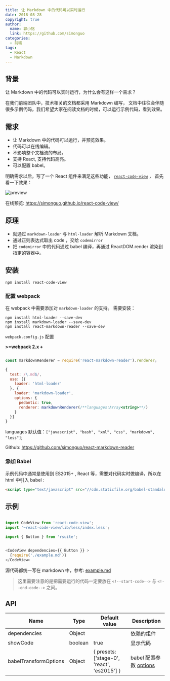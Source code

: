 ```yaml
---
title: 让 Markdown 中的代码可以实时运行
date: 2018-08-28
copyright: true
author:
  name: 郭小铭
  link: https://github.com/simonguo
categories:
  - 前端
tags:
  - React
  - Markdown
---
```


## 背景

让 Markdown 中的代码可以实时运行，为什么会有这样一个需求？

在我们前端团队中，技术相关的文档都采用 Markdown 编写， 文档中往往会伴随很多示例代码，我们希望大家在阅读文档的时候，可以运行示例代码，看到效果。


## 需求

- 让 Markdown 中的代码可以运行，并预览效果。
- 代码可以在线编辑。
- 不影响整个文档流的布局。
- 支持 React, 支持代码高亮。
- 可以配置 babel。


明确需求以后，写了一个 React 组件来满足这些功能， [`react-code-view`](https://github.com/simonguo/react-code-view) ， 首先看一下效果：

![preview](https://user-images.githubusercontent.com/1203827/44707274-a30c0f80-aad6-11e8-8cc5-9cf7daf4d9e2.gif)

在线预览: https://simonguo.github.io/react-code-view/


## 原理

- 就通过 `markdown-loader` 与 `html-loader` 解析 Markdown 文档。
- 通过正则表达式取出 code ，交给  `codemirror`
- 把 `codemirror` 中的代码通过 babel 编译，再通过 ReactDOM.render 渲染到指定的容器中。

## 安装

```
npm install react-code-view
```


### 配置 webpack

在 webpack 中需要添加对 `markdown-loader` 的支持。 需要安装：

```
npm install html-loader --save-dev
npm install markdown-loader --save-dev
npm install react-markdown-reader --save-dev
```

`webpack.config.js` 配置

**>=webpack 2.x +**

```js

const markdownRenderer = require('react-markdown-reader').renderer;

{
  test: /\.md$/,
  use: [{
    loader: 'html-loader'
  }, {
    loader: 'markdown-loader',
    options: {
      pedantic: true,
      renderer: markdownRenderer(/**languages:Array<string>**/)
    }
  }]
}
```

languages 默认值：`["javascript", "bash", "xml", "css", "markdown", "less"]`;

Github: https://github.com/simonguo/react-markdown-reader

### 添加 Babel

示例代码中通常是使用到 ES2015+ , React 等，需要对代码实时做编译，所以在 html 中引入 babel :
```html
<script type="text/javascript" src="//cdn.staticfile.org/babel-standalone/6.24.0/babel.min.js"></script>
```

## 示例

```js

import CodeView from 'react-code-view';
import '~react-code-view/lib/less/index.less';

import { Button } from 'rsuite';


<CodeView dependencies={{ Button }} >
  {require('./example.md')}
</CodeView>

```

源代码都统一写在 markdown 中，参考:
[example.md](https://raw.githubusercontent.com/simonguo/react-code-view/master/docs/example.md)

> 这里需要注意的是把需要运行的代码一定要放在 `<!--start-code-->` 与  `<!--end-code-->` 之间。


## API

| Name                  | Type    | Default value                               | Description                       |
| --------------------- | ------- | ------------------------------------------- | --------------------------------- |
| dependencies          | Object  |                                             | 依赖的组件                        |
| showCode              | boolean | true                                        | 显示代码                          |
| babelTransformOptions | Object  | { presets: ['stage-0', 'react', 'es2015'] } | babel 配置参数 [options][babeljs] |


[babeljs]: https://babeljs.io/docs/usage/api/#options